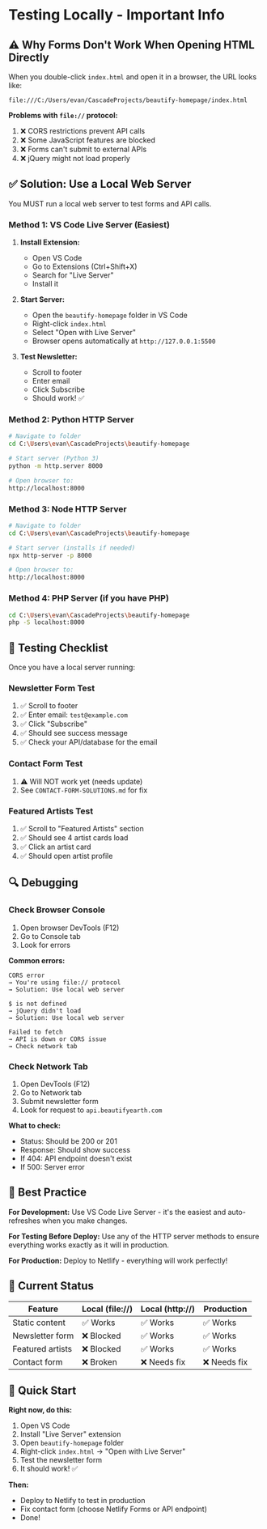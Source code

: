 # Testing Locally - Important Info

## ⚠️ Why Forms Don't Work When Opening HTML Directly

When you double-click `index.html` and open it in a browser, the URL looks like:
```
file:///C:/Users/evan/CascadeProjects/beautify-homepage/index.html
```

**Problems with `file://` protocol:**
1. ❌ CORS restrictions prevent API calls
2. ❌ Some JavaScript features are blocked
3. ❌ Forms can't submit to external APIs
4. ❌ jQuery might not load properly

## ✅ Solution: Use a Local Web Server

You MUST run a local web server to test forms and API calls.

### Method 1: VS Code Live Server (Easiest)

1. **Install Extension:**
   - Open VS Code
   - Go to Extensions (Ctrl+Shift+X)
   - Search for "Live Server"
   - Install it

2. **Start Server:**
   - Open the `beautify-homepage` folder in VS Code
   - Right-click `index.html`
   - Select "Open with Live Server"
   - Browser opens automatically at `http://127.0.0.1:5500`

3. **Test Newsletter:**
   - Scroll to footer
   - Enter email
   - Click Subscribe
   - Should work! ✅

### Method 2: Python HTTP Server

```bash
# Navigate to folder
cd C:\Users\evan\CascadeProjects\beautify-homepage

# Start server (Python 3)
python -m http.server 8000

# Open browser to:
http://localhost:8000
```

### Method 3: Node HTTP Server

```bash
# Navigate to folder
cd C:\Users\evan\CascadeProjects\beautify-homepage

# Start server (installs if needed)
npx http-server -p 8000

# Open browser to:
http://localhost:8000
```

### Method 4: PHP Server (if you have PHP)

```bash
cd C:\Users\evan\CascadeProjects\beautify-homepage
php -S localhost:8000
```

## 🧪 Testing Checklist

Once you have a local server running:

### Newsletter Form Test
1. ✅ Scroll to footer
2. ✅ Enter email: `test@example.com`
3. ✅ Click "Subscribe"
4. ✅ Should see success message
5. ✅ Check your API/database for the email

### Contact Form Test
1. ⚠️ Will NOT work yet (needs update)
2. See `CONTACT-FORM-SOLUTIONS.md` for fix

### Featured Artists Test
1. ✅ Scroll to "Featured Artists" section
2. ✅ Should see 4 artist cards load
3. ✅ Click an artist card
4. ✅ Should open artist profile

## 🔍 Debugging

### Check Browser Console

1. Open browser DevTools (F12)
2. Go to Console tab
3. Look for errors

**Common errors:**

```
CORS error
→ You're using file:// protocol
→ Solution: Use local web server

$ is not defined
→ jQuery didn't load
→ Solution: Use local web server

Failed to fetch
→ API is down or CORS issue
→ Check network tab
```

### Check Network Tab

1. Open DevTools (F12)
2. Go to Network tab
3. Submit newsletter form
4. Look for request to `api.beautifyearth.com`

**What to check:**
- Status: Should be 200 or 201
- Response: Should show success
- If 404: API endpoint doesn't exist
- If 500: Server error

## 🚀 Best Practice

**For Development:**
Use VS Code Live Server - it's the easiest and auto-refreshes when you make changes.

**For Testing Before Deploy:**
Use any of the HTTP server methods to ensure everything works exactly as it will in production.

**For Production:**
Deploy to Netlify - everything will work perfectly!

## 📝 Current Status

| Feature | Local (file://) | Local (http://) | Production |
|---------|----------------|-----------------|------------|
| Static content | ✅ Works | ✅ Works | ✅ Works |
| Newsletter form | ❌ Blocked | ✅ Works | ✅ Works |
| Featured artists | ❌ Blocked | ✅ Works | ✅ Works |
| Contact form | ❌ Broken | ❌ Needs fix | ❌ Needs fix |

## 🎯 Quick Start

**Right now, do this:**

1. Open VS Code
2. Install "Live Server" extension
3. Open `beautify-homepage` folder
4. Right-click `index.html` → "Open with Live Server"
5. Test the newsletter form
6. It should work! ✅

**Then:**
- Deploy to Netlify to test in production
- Fix contact form (choose Netlify Forms or API endpoint)
- Done!
